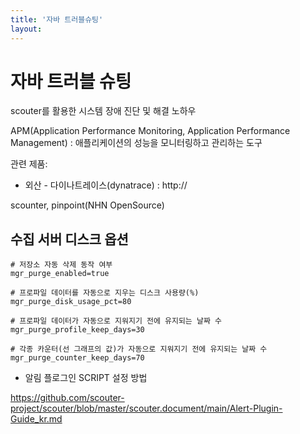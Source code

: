 ```yaml
---
title: '자바 트러블슈팅'
layout: 
---
```


# 자바 트러블 슈팅

scouter를 활용한 시스템 장애 진단 및 해결 노하우 

APM(Application Performance Monitoring, Application Performance Management) : 애플리케이션의 성능을 모니터링하고 관리하는 도구

관련 제품:  

* 외산 - 다이나트레이스(dynatrace) : http://

scounter, pinpoint(NHN OpenSource)




## 수집 서버 디스크 옵션

```
# 저장소 자동 삭제 동작 여부
mgr_purge_enabled=true

# 프로파일 데이터를 자동으로 지우는 디스크 사용량(%) 
mgr_purge_disk_usage_pct=80

# 프로파일 데이터가 자동으로 지워지기 전에 유지되는 날짜 수
mgr_purge_profile_keep_days=30

# 각종 카운터(선 그래프의 값)가 자동으로 지워지기 전에 유지되는 날짜 수
mgr_purge_counter_keep_days=70
```

* 알림 플로그인 SCRIPT 설정 방법

https://github.com/scouter-project/scouter/blob/master/scouter.document/main/Alert-Plugin-Guide_kr.md
